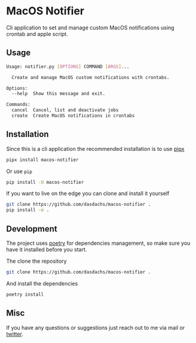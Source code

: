 # MacOS Notifier

Cli application to set and manage custom MacOS notifications using crontab and apple script.


## Usage

```bash
Usage: notifier.py [OPTIONS] COMMAND [ARGS]...

  Create and manage MacOS custom notifications with crontabs.

Options:
  --help  Show this message and exit.

Commands:
  cancel  Cancel, list and deactivate jobs
  create  Create MacOS notifications in crontabs
```

## Installation

Since this is a cli application the recommended installation
is to use [pipx](https://pipxproject.github.io/pipx/)

```bash
pipx install macos-notifier
```

Or use `pip`

```bash
pip install -U macos-notifier
```

If you want to live on the edge you can clone and install it yourself

```bash
git clone https://github.com/dasdachs/macos-notifier .
pip install -e .
```

## Development

The project uses [poetry](https://python-poetry.org/) for dependencies management, so
make sure you have it installed before you start.

The clone the repository

```bash
git clone https://github.com/dasdachs/macos-notifier .
```

And install the dependencies

```bash
poetry install
```

## Misc

If you have any questions or suggestions just reach out to me via mail or
[twitter](https://twitter.com/dasdachs).
